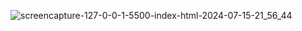 ![screencapture-127-0-0-1-5500-index-html-2024-07-15-21_56_44](https://github.com/user-attachments/assets/f24377ce-4b96-4388-87ea-07c8130b571e)

